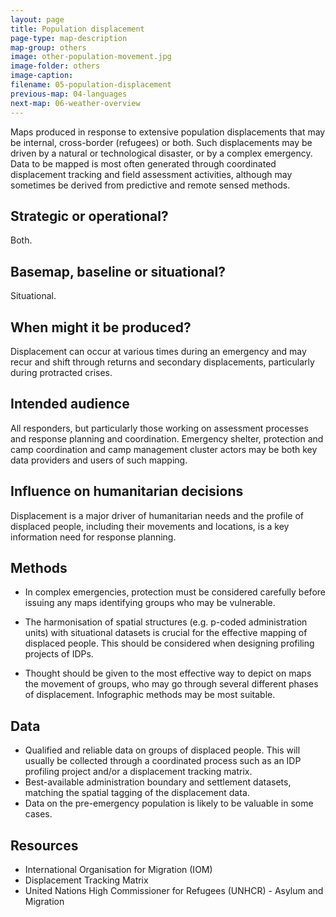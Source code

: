 ```yaml
---
layout: page
title: Population displacement
page-type: map-description
map-group: others
image: other-population-movement.jpg
image-folder: others
image-caption: 
filename: 05-population-displacement
previous-map: 04-languages
next-map: 06-weather-overview
---
```

Maps produced in response to extensive population displacements that may be internal, cross-border \(refugees\) or both. Such displacements may be driven by a natural or technological disaster, or by a complex emergency. Data to be mapped is most often generated through coordinated displacement tracking and field assessment activities, although may sometimes be derived from predictive and remote sensed methods.

## Strategic or operational?

Both.

## Basemap, baseline or situational?

Situational.

## When might it be produced?

Displacement can occur at various times during an emergency and may recur and shift through returns and secondary displacements, particularly during protracted crises.

## Intended audience

All responders, but particularly those working on assessment processes and response planning and coordination. Emergency shelter, protection and camp coordination and camp management cluster actors may be both key data providers and users of such mapping.

## Influence on humanitarian decisions

Displacement is a major driver of humanitarian needs and the profile of displaced people, including their movements and locations, is a key information need for response planning.

## Methods
* In complex emergencies, protection must be considered carefully before issuing any maps identifying groups who may be vulnerable.

* The harmonisation of spatial structures \(e.g. p-coded administration units\) with situational datasets is crucial for the effective mapping of displaced people. This should be considered when designing profiling projects of IDPs.
* Thought should be given to the most effective way to depict on maps the movement of groups, who may go through several different phases of displacement. Infographic methods may be most suitable.

## Data

* Qualified and reliable data on groups of displaced people. This will usually be collected through a coordinated process such as an IDP profiling project and/or a displacement tracking matrix.
* Best-available administration boundary and settlement datasets, matching the spatial tagging of the displacement data.
* Data on the pre-emergency population is likely to be valuable in some cases.

## Resources

* International Organisation for Migration \(IOM\)
* Displacement Tracking Matrix
* United Nations High Commissioner for Refugees \(UNHCR\) - Asylum and Migration

